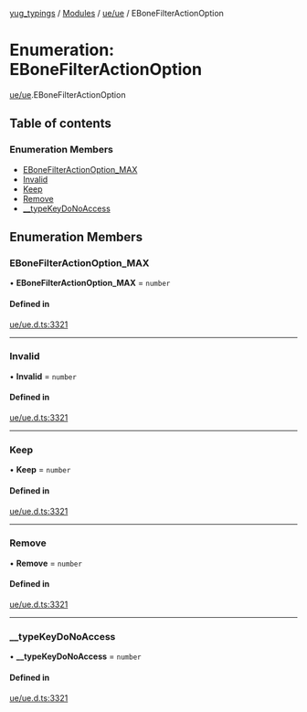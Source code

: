 [yug_typings](../README.md) / [Modules](../modules.md) / [ue/ue](../modules/ue_ue.md) / EBoneFilterActionOption

# Enumeration: EBoneFilterActionOption

[ue/ue](../modules/ue_ue.md).EBoneFilterActionOption

## Table of contents

### Enumeration Members

- [EBoneFilterActionOption\_MAX](ue_ue.EBoneFilterActionOption.md#ebonefilteractionoption_max)
- [Invalid](ue_ue.EBoneFilterActionOption.md#invalid)
- [Keep](ue_ue.EBoneFilterActionOption.md#keep)
- [Remove](ue_ue.EBoneFilterActionOption.md#remove)
- [\_\_typeKeyDoNoAccess](ue_ue.EBoneFilterActionOption.md#__typekeydonoaccess)

## Enumeration Members

### EBoneFilterActionOption\_MAX

• **EBoneFilterActionOption\_MAX** = `number`

#### Defined in

[ue/ue.d.ts:3321](https://github.com/YugMetaverse/yug_typings/blob/b7d9b19/ue/ue.d.ts#L3321)

___

### Invalid

• **Invalid** = `number`

#### Defined in

[ue/ue.d.ts:3321](https://github.com/YugMetaverse/yug_typings/blob/b7d9b19/ue/ue.d.ts#L3321)

___

### Keep

• **Keep** = `number`

#### Defined in

[ue/ue.d.ts:3321](https://github.com/YugMetaverse/yug_typings/blob/b7d9b19/ue/ue.d.ts#L3321)

___

### Remove

• **Remove** = `number`

#### Defined in

[ue/ue.d.ts:3321](https://github.com/YugMetaverse/yug_typings/blob/b7d9b19/ue/ue.d.ts#L3321)

___

### \_\_typeKeyDoNoAccess

• **\_\_typeKeyDoNoAccess** = `number`

#### Defined in

[ue/ue.d.ts:3321](https://github.com/YugMetaverse/yug_typings/blob/b7d9b19/ue/ue.d.ts#L3321)
